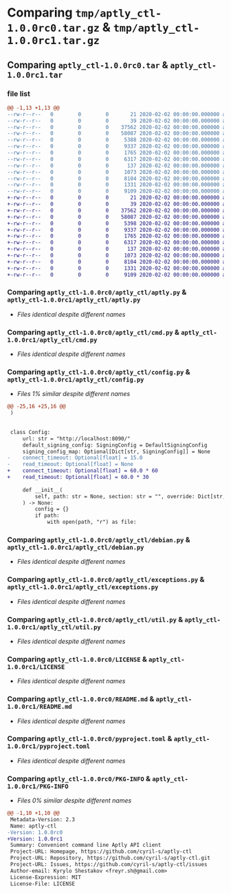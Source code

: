 # Comparing `tmp/aptly_ctl-1.0.0rc0.tar.gz` & `tmp/aptly_ctl-1.0.0rc1.tar.gz`

## Comparing `aptly_ctl-1.0.0rc0.tar` & `aptly_ctl-1.0.0rc1.tar`

### file list

```diff
@@ -1,13 +1,13 @@
--rw-r--r--   0        0        0       21 2020-02-02 00:00:00.000000 aptly_ctl-1.0.0rc0/aptly_ctl/__init__.py
--rw-r--r--   0        0        0       39 2020-02-02 00:00:00.000000 aptly_ctl-1.0.0rc0/aptly_ctl/__main__.py
--rw-r--r--   0        0        0    37562 2020-02-02 00:00:00.000000 aptly_ctl-1.0.0rc0/aptly_ctl/aptly.py
--rw-r--r--   0        0        0    58087 2020-02-02 00:00:00.000000 aptly_ctl-1.0.0rc0/aptly_ctl/cmd.py
--rw-r--r--   0        0        0     5388 2020-02-02 00:00:00.000000 aptly_ctl-1.0.0rc0/aptly_ctl/config.py
--rw-r--r--   0        0        0     9337 2020-02-02 00:00:00.000000 aptly_ctl-1.0.0rc0/aptly_ctl/debian.py
--rw-r--r--   0        0        0     1765 2020-02-02 00:00:00.000000 aptly_ctl-1.0.0rc0/aptly_ctl/exceptions.py
--rw-r--r--   0        0        0     6317 2020-02-02 00:00:00.000000 aptly_ctl-1.0.0rc0/aptly_ctl/util.py
--rw-r--r--   0        0        0      137 2020-02-02 00:00:00.000000 aptly_ctl-1.0.0rc0/.gitignore
--rw-r--r--   0        0        0     1073 2020-02-02 00:00:00.000000 aptly_ctl-1.0.0rc0/LICENSE
--rw-r--r--   0        0        0     8104 2020-02-02 00:00:00.000000 aptly_ctl-1.0.0rc0/README.md
--rw-r--r--   0        0        0     1331 2020-02-02 00:00:00.000000 aptly_ctl-1.0.0rc0/pyproject.toml
--rw-r--r--   0        0        0     9109 2020-02-02 00:00:00.000000 aptly_ctl-1.0.0rc0/PKG-INFO
+-rw-r--r--   0        0        0       21 2020-02-02 00:00:00.000000 aptly_ctl-1.0.0rc1/aptly_ctl/__init__.py
+-rw-r--r--   0        0        0       39 2020-02-02 00:00:00.000000 aptly_ctl-1.0.0rc1/aptly_ctl/__main__.py
+-rw-r--r--   0        0        0    37562 2020-02-02 00:00:00.000000 aptly_ctl-1.0.0rc1/aptly_ctl/aptly.py
+-rw-r--r--   0        0        0    58087 2020-02-02 00:00:00.000000 aptly_ctl-1.0.0rc1/aptly_ctl/cmd.py
+-rw-r--r--   0        0        0     5398 2020-02-02 00:00:00.000000 aptly_ctl-1.0.0rc1/aptly_ctl/config.py
+-rw-r--r--   0        0        0     9337 2020-02-02 00:00:00.000000 aptly_ctl-1.0.0rc1/aptly_ctl/debian.py
+-rw-r--r--   0        0        0     1765 2020-02-02 00:00:00.000000 aptly_ctl-1.0.0rc1/aptly_ctl/exceptions.py
+-rw-r--r--   0        0        0     6317 2020-02-02 00:00:00.000000 aptly_ctl-1.0.0rc1/aptly_ctl/util.py
+-rw-r--r--   0        0        0      137 2020-02-02 00:00:00.000000 aptly_ctl-1.0.0rc1/.gitignore
+-rw-r--r--   0        0        0     1073 2020-02-02 00:00:00.000000 aptly_ctl-1.0.0rc1/LICENSE
+-rw-r--r--   0        0        0     8104 2020-02-02 00:00:00.000000 aptly_ctl-1.0.0rc1/README.md
+-rw-r--r--   0        0        0     1331 2020-02-02 00:00:00.000000 aptly_ctl-1.0.0rc1/pyproject.toml
+-rw-r--r--   0        0        0     9109 2020-02-02 00:00:00.000000 aptly_ctl-1.0.0rc1/PKG-INFO
```

### Comparing `aptly_ctl-1.0.0rc0/aptly_ctl/aptly.py` & `aptly_ctl-1.0.0rc1/aptly_ctl/aptly.py`

 * *Files identical despite different names*

### Comparing `aptly_ctl-1.0.0rc0/aptly_ctl/cmd.py` & `aptly_ctl-1.0.0rc1/aptly_ctl/cmd.py`

 * *Files identical despite different names*

### Comparing `aptly_ctl-1.0.0rc0/aptly_ctl/config.py` & `aptly_ctl-1.0.0rc1/aptly_ctl/config.py`

 * *Files 1% similar despite different names*

```diff
@@ -25,16 +25,16 @@
 )
 
 
 class Config:
     url: str = "http://localhost:8090/"
     default_signing_config: SigningConfig = DefaultSigningConfig
     signing_config_map: Optional[Dict[str, SigningConfig]] = None
-    connect_timeout: Optional[float] = 15.0
-    read_timeout: Optional[float] = None
+    connect_timeout: Optional[float] = 60.0 * 60
+    read_timeout: Optional[float] = 60.0 * 30
 
     def __init__(
         self, path: str = None, section: str = "", override: Dict[str, Any] = None
     ) -> None:
         config = {}
         if path:
             with open(path, "r") as file:
```

### Comparing `aptly_ctl-1.0.0rc0/aptly_ctl/debian.py` & `aptly_ctl-1.0.0rc1/aptly_ctl/debian.py`

 * *Files identical despite different names*

### Comparing `aptly_ctl-1.0.0rc0/aptly_ctl/exceptions.py` & `aptly_ctl-1.0.0rc1/aptly_ctl/exceptions.py`

 * *Files identical despite different names*

### Comparing `aptly_ctl-1.0.0rc0/aptly_ctl/util.py` & `aptly_ctl-1.0.0rc1/aptly_ctl/util.py`

 * *Files identical despite different names*

### Comparing `aptly_ctl-1.0.0rc0/LICENSE` & `aptly_ctl-1.0.0rc1/LICENSE`

 * *Files identical despite different names*

### Comparing `aptly_ctl-1.0.0rc0/README.md` & `aptly_ctl-1.0.0rc1/README.md`

 * *Files identical despite different names*

### Comparing `aptly_ctl-1.0.0rc0/pyproject.toml` & `aptly_ctl-1.0.0rc1/pyproject.toml`

 * *Files identical despite different names*

### Comparing `aptly_ctl-1.0.0rc0/PKG-INFO` & `aptly_ctl-1.0.0rc1/PKG-INFO`

 * *Files 0% similar despite different names*

```diff
@@ -1,10 +1,10 @@
 Metadata-Version: 2.3
 Name: aptly-ctl
-Version: 1.0.0rc0
+Version: 1.0.0rc1
 Summary: Convenient command line Aptly API client
 Project-URL: Homepage, https://github.com/cyril-s/aptly-ctl
 Project-URL: Repository, https://github.com/cyril-s/aptly-ctl.git
 Project-URL: Issues, https://github.com/cyril-s/aptly-ctl/issues
 Author-email: Kyrylo Shestakov <freyr.sh@gmail.com>
 License-Expression: MIT
 License-File: LICENSE
```

